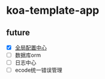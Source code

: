 # koa-template-app

## future

- [x] [全局配置中心](./docs/config.md)
- [ ] 数据库orm
- [ ] 日志中心
- [ ] ecode统一错误管理
